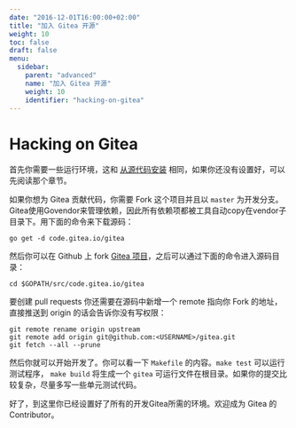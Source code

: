```yaml
---
date: "2016-12-01T16:00:00+02:00"
title: "加入 Gitea 开源"
weight: 10
toc: false
draft: false
menu:
  sidebar:
    parent: "advanced"
    name: "加入 Gitea 开源"
    weight: 10
    identifier: "hacking-on-gitea"
---
```


# Hacking on Gitea

首先你需要一些运行环境，这和 [从源代码安装](zh-cn/installation/from-source) 相同，如果你还没有设置好，可以先阅读那个章节。

如果你想为 Gitea 贡献代码，你需要 Fork 这个项目并且以 `master` 为开发分支。Gitea使用Govendor来管理依赖，因此所有依赖项都被工具自动copy在vendor子目录下。用下面的命令来下载源码：

```
go get -d code.gitea.io/gitea
```

然后你可以在 Github 上 fork [Gitea 项目](https://github.com/go-gitea/gitea)，之后可以通过下面的命令进入源码目录：

```
cd $GOPATH/src/code.gitea.io/gitea
```

要创建 pull requests 你还需要在源码中新增一个 remote 指向你 Fork 的地址，直接推送到 origin 的话会告诉你没有写权限：

```
git remote rename origin upstream
git remote add origin git@github.com:<USERNAME>/gitea.git
git fetch --all --prune
```

然后你就可以开始开发了。你可以看一下 `Makefile` 的内容。`make test` 可以运行测试程序， `make build` 将生成一个 `gitea` 可运行文件在根目录。如果你的提交比较复杂，尽量多写一些单元测试代码。

好了，到这里你已经设置好了所有的开发Gitea所需的环境。欢迎成为 Gitea 的 Contributor。
